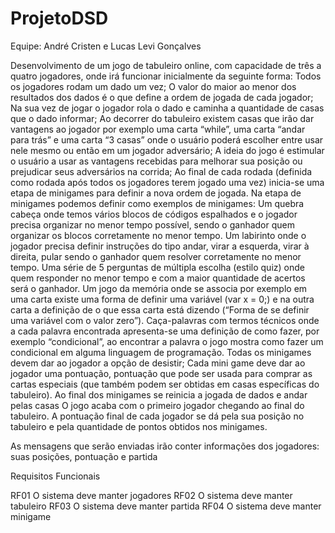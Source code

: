# ProjetoDSD

Equipe: André Cristen e Lucas Levi Gonçalves


Desenvolvimento de um jogo de tabuleiro online, com capacidade de três a quatro jogadores, onde irá funcionar inicialmente da seguinte forma:
Todos os jogadores rodam um dado um vez;
O valor do maior ao menor dos resultados dos dados é o que define a ordem de jogada de cada jogador;
Na sua vez de jogar o jogador rola o dado e caminha a quantidade de casas que o dado informar;
Ao decorrer do tabuleiro existem casas que irão dar vantagens ao jogador por exemplo uma carta “while”, uma carta “andar para trás” e uma carta “3 casas” onde o usuário poderá escolher entre usar nele mesmo ou então em um jogador adversário;
A ideia do jogo é estimular o usuário a usar as vantagens recebidas para melhorar sua posição ou prejudicar seus adversários na corrida;
Ao final de cada rodada (definida como rodada após todos os jogadores terem jogado uma vez) inicia-se uma etapa de minigames para definir a nova ordem de jogada.
Na etapa de minigames podemos definir como exemplos de minigames:
Um quebra cabeça onde temos vários blocos de códigos espalhados e o jogador precisa organizar no menor tempo possível, sendo o ganhador quem organizar os blocos corretamente no menor tempo.
Um labirinto onde o jogador precisa definir instruções do tipo andar, virar a esquerda, virar à direita, pular sendo o ganhador quem resolver corretamente no menor tempo.
Uma série de 5 perguntas de múltipla escolha (estilo quiz) onde quem responder no menor tempo e com a maior quantidade de acertos será o ganhador.
Um jogo da memória onde se associa por exemplo em uma carta existe uma forma de definir uma variável (var x = 0;) e na outra carta a definição de o que essa carta está dizendo (“Forma de se definir uma variável com o valor zero”).
Caça-palavras com termos técnicos onde a cada palavra encontrada apresenta-se uma definição de como fazer, por exemplo “condicional”, ao encontrar a palavra o jogo mostra como fazer um condicional em alguma linguagem de programação.
Todas os minigames devem dar ao jogador a opção de desistir;
Cada mini game deve dar ao jogador uma pontuação, pontuação que pode ser usada para comprar as cartas especiais (que também podem ser obtidas em casas específicas do tabuleiro).
Ao final dos minigames se reinicia a jogada de dados e andar pelas casas
O jogo acaba com o primeiro jogador chegando ao final do tabuleiro.
A pontuação final de cada jogador se dá pela sua posição no tabuleiro e pela quantidade de pontos obtidos nos minigames.

As mensagens que serão enviadas irão conter informações dos jogadores: suas posições, pontuação e partida



Requisitos Funcionais


RF01
O sistema deve manter jogadores
RF02
O sistema deve manter tabuleiro
RF03
O sistema deve manter partida
RF04
O sistema deve manter minigame

